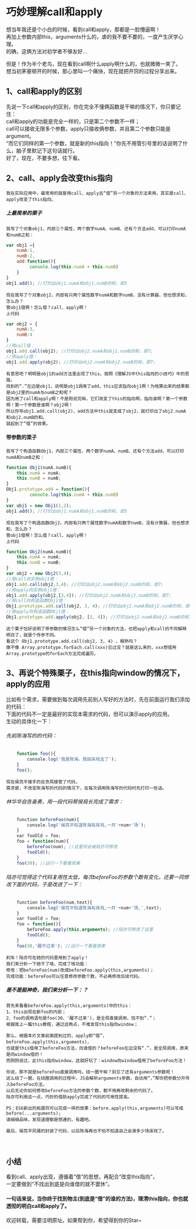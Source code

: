 # 巧妙理解call和apply
想当年我还是个小白的时候，看到call和apply，那都是一脸懵逼啊！<br/>
再加上参数内部this，arguments什么的，虐的我不要不要的，一度产生厌学心理。<br/>
的确，这俩方法对初学者不够友好...<br/>

但是！作为半个老鸟，现在看到call啊什么apply啊什么的，也就微微一笑了。<br/>
想当初茅塞顿开的时候，那心里叫一个痛快，现在就把开窍的过程分享出来。<br/>

## 1、call和apply的区别
先说一下call和apply的区别，你在完全不懂俩函数是干嘛的情况下，你只要记住：<br/>
call和apply的功能是完全一样的，只是第二个参数不一样；<br/>
call可以接收无限多个参数，apply只接收俩参数，并且第二个参数只能是argument。<br/>
“而它们同样的第一个参数，就是新的this指向！”你先不用管引号里的话说明了什么，脑子里默记下这句话就行。<br/>
好了，现在，不要多想，往下看。<br/>


## 2、call、apply会改变this指向
    
    我在实际应用中，最常用的就是用call、apply去“借”另一个对象的方法来用，其实是call、apply改变了this指向。
##### 上最简单的栗子

    我写了个对象obj1，内部三个属性，两个数字numA、numB、还有个方法add，可以打印numA和numB之和：
    
```javascript
var obj1 ={
    numA:1,
    numB:2,
    add:function(){
         console.log(this.numA + this.numB)
    }
}
obj1.add(); //打印出obj1.numA和obj1.numB的和，即3
```

    现在我写了个对象obj2，内部有只两个属性数字numA和数字numB，没有计算器，但也想求和，怎么办？
    管obj1借啊！怎么借？call、apply啊！
    上代码

```javascript
var obj2 = {
    numA:3,
    numB:4
}
//用call借：
obj1.add.call(obj2); //打印出obj2.numA和obj2.numB的和，即7;
//用apply借：
obj1.add.apply(obj2); //打印出obj2.numA和obj2.numB的和，即7;
```

    有意思吧？明明是obj1的add方法里出现了this，按照《理解JS中this指向的小技巧》中的思路，
    找到的“.”左边是obj1，说明是obj1调用了add，this应该指向obj1啊！为啥算出来的结果都是obj2里的numA与numB之和呢？
    因为用了call和apply啊！不是刚说完嘛，它们改变了this的指向啊，指向谁啊？第一个参数啊！第一个参数是谁啊？obj2啊！
    所以你写obj1.add.call(obj2)，add方法中this就变成了obj2，就打印出了obj2.numA和obj2.numB的和。
    就起到了“借”的效果。
#### 带参数的栗子

    我写了个构造函数Obj1，内部三个属性，两个数字numA、numB、还有个方法add，可以打印numA和numB之和：
    
```javascript
function Obj1(numA,numB){
    this.numA = numA;
    this.numB = numB;
}
Obj1.prototype.add = function(){
         console.log(this.numA + this.numB)
}
var obj1 = new Obj1(1,2);
obj1.add(); //打印出obj1.numA和obj1.numB的和，即3
```

    现在我写了个构造函数Obj2，内部有只两个属性数字numA和数字numB，没有计算器，但也想求和，怎么办？
    管obj1借啊！怎么借？call、apply啊！
    上代码

```javascript
function Obj2(numA,numB){
    this.numA = numA;
    this.numB = numB;
}
var obj2 = new Obj2(3,4);
//用call向实例obj1借：
obj1.add.call(obj2,3,4); //打印出obj2.numA和obj2.numB的和，即7;
//用apply向实例obj1借：
obj1.add.apply(obj2,[3,4]); //打印出obj2.numA和obj2.numB的和，即7;
//用call向构造函数Obj1借：
Obj1.prototype.add.call(obj2, 3, 4); //打印出obj2.numA和obj2.numB的和，即7;
//用apply向构造函数Obj1借：
Obj1.prototype.add.apply(obj2, [3, 4]); //打印出obj2.numA和obj2.numB的和，即7;
```

    这个栗子恰好说明了带参数的情况怎么“借”另一个对象的方法，也把apply和call的不同解释明白了，就是个传参不同。
    看这个 Obj1.prototype.add.call(obj2, 3, 4) ，眼熟吗？
    像不像 Array.prototype.forEach.call(xxx)见过没？就是这么来的，xxx想借用Array.prototype的forEach方法完成遍历。
## 3、再说个特殊栗子，在this指向window的情况下，apply的应用
比如有个需求，需要做到每次调用先前别人写好的方法时，先在前面运行我们添加的代码：<br/>
下面的代码不一定是最好的实现本需求的代码，但可以演示apply的应用。<br/>
生动的具体化一下：

###### 先前陈海写的的代码：

```javascript
    function foo(){
        console.log('我是陈海，我拍床戏去了');
    }
    foo();
```

    现在侯亮平接手的反贪局接管了代码，
    需求是，不改变陈海写的代码的情况下，在每次调用陈海写的代码时先打印一些话。
    
###### 林华华自告奋勇，用一段代码帮侯局长完成了需求：
    
```javascript
    function beforeFoo(num){
        console.log('侯亮平知道陈海有床戏,一共'+num+'场');
    }
    var fooOld = foo;
    foo = function(num){
        beforeFoo(num); //这里将会被陆亦可修改
        fooOld();
    }
    foo(30); //运行一下看看效果
```

###### 陆亦可觉得这个代码复用性太低，每次beforeFoo的参数个数有变化，还要一同修改下面的代码，于是改进了一下：

```javascript
    function beforeFoo(num,text){
        console.log('侯亮平知道陈海有床戏,一共'+num+'场,',text);
    }
    var fooOld = foo;
    foo = function(){
        beforeFoo.apply(this,arguments); //陆亦可修改了这里
        fooOld();
    }
    foo(30,'醒不过来'); //运行一下看看效果
```

    刹车！陆亦可在她的代码里用到了apply！
    我们来分析一下她干了啥，完成了啥功能：
    修改：把beforeFoo(num)改成beforeFoo.apply(this,arguments)；
    完成功能：beforeFoo可以任意修改参数个数，不必再修改后续代码。

##### 是不是挺神奇，我们来分析一下：？

    首先来看看beforeFoo.apply(this,arguments)中的this：
    1、this出现在新foo的内部；
    2、foo的调用语句是foo(30，'醒不过来')，是全局直接调用，找不到“.”；
    根据我上一篇this教程，通过这两点，不难发现this指向window；

    那么，根据本片文章前面提到过的，apply即“借”，beforeFoo.apply(this,arguments)，
    也就是this借用了beforeFoo方法，向谁借的？beforeFoo左边没有“.”，是全局调用，原来是向window借的！
    而刚刚说过，此this指向window，这就好玩了：window向window借用了beforeFoo方法！

    你说，那不就是beforeFoo直接调用吗，绕一圈干嘛？别忘了还有arguments参数呢！
    这么绕了一圈，在绕圈调用的过程中，JS会解析arguments参数，自动用“，”帮你把参数分开传入beforeFoo方法，
    以后无论你如何修改beforeFoo方法的参数个数，都不用再改剩余的代码了。
    陆亦可利用这一点，巧妙的借助apply完成了代码的可用性提高。

    PS：ES6新出的拓展符可以完成一样的效果：before.apply(this,arguments)可以写成before(...arguments);
    请细细品味，发现道理都是想通的，有趣吧。

    最后，侯亮平风骚的封装了代码，以后陈海再也不怕不知道自己会演多少场床戏了。
    
## 小结
看到call、apply出现，遵循着“借”的思想，再配合“改变this指向”，<br/>
一定要做到“不找出到底是向谁借的就不罢休”。<br/>

#### 一句话来说，当你终于找到物主(到底是“借”的谁的方法)，理清this指向，你也就透彻的明白call和apply了。

欢迎转载，需要注明原址。如果帮到你，希望得到你的Star~










